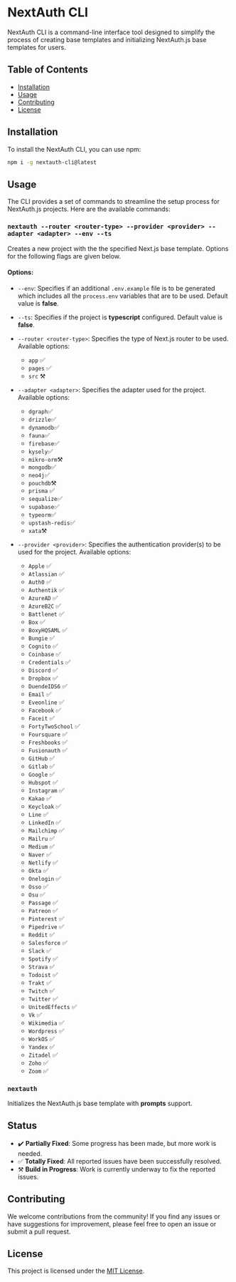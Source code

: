 # NextAuth CLI

NextAuth CLI is a command-line interface tool designed to simplify the process of creating base templates and initializing NextAuth.js base templates for users.

## Table of Contents

-   [Installation](#installation)
-   [Usage](#usage)
-   [Contributing](#contributing)
-   [License](#license)

## Installation

To install the NextAuth CLI, you can use npm:

```bash
npm i -g nextauth-cli@latest
```

## Usage

The CLI provides a set of commands to streamline the setup process for NextAuth.js projects. Here are the available commands:

### `nextauth --router <router-type> --provider <provider> --adapter <adapter> --env --ts`

Creates a new project with the the specified Next.js base template. Options for the following flags are given below.

#### Options:

-   `--env`: Specifies if an additional `.env.example` file is to be generated which includes all the `process.env` variables that are to be used. Default value is **false**.

-   `--ts`: Specifies if the project is **typescript** configured. Default value is **false**.

-   `--router <router-type>`: Specifies the type of Next.js router to be used. Available options:

    -   `app` ✅
    -   `pages` ✅
    -   `src` ⚒️

-   `--adapter <adapter>`: Specifies the adapter used for the project. Available options:

    -   `dgraph`✅
    -   `drizzle`✅
    -   `dynamodb`✅
    -   `fauna`✅
    -   `firebase`✅
    -   `kysely`✅
    -   `mikro-orm`⚒️
    -   `mongodb`✅
    -   `neo4j`✅
    -   `pouchdb`⚒️
    -   `prisma` ✅
    -   `sequalize`✅
    -   `supabase`✅
    -   `typeorm`✅
    -   `upstash-redis`✅
    -   `xata`⚒️

-   `--provider <provider>`: Specifies the authentication provider(s) to be used for the project. Available options:
    -   `Apple` ✅
    -   `Atlassian` ✅
    -   `Auth0` ✅
    -   `Authentik` ✅
    -   `AzureAD` ✅
    -   `AzureB2C` ✅
    -   `Battlenet` ✅
    -   `Box` ✅
    -   `BoxyHQSAML` ✅
    -   `Bungie` ✅
    -   `Cognito` ✅
    -   `Coinbase` ✅
    -   `Credentials` ✅
    -   `Discord` ✅
    -   `Dropbox` ✅
    -   `DuendeIDS6` ✅
    -   `Email` ✅
    -   `Eveonline` ✅
    -   `Facebook` ✅
    -   `Faceit` ✅
    -   `FortyTwoSchool` ✅
    -   `Foursquare` ✅
    -   `Freshbooks` ✅
    -   `Fusionauth` ✅
    -   `GitHub` ✅
    -   `Gitlab` ✅
    -   `Google` ✅
    -   `Hubspot` ✅
    -   `Instagram` ✅
    -   `Kakao` ✅
    -   `Keycloak` ✅
    -   `Line` ✅
    -   `LinkedIn` ✅
    -   `Mailchimp` ✅
    -   `Mailru` ✅
    -   `Medium` ✅
    -   `Naver` ✅
    -   `Netlify` ✅
    -   `Okta` ✅
    -   `Onelogin` ✅
    -   `Osso` ✅
    -   `Osu` ✅
    -   `Passage` ✅
    -   `Patreon` ✅
    -   `Pinterest` ✅
    -   `Pipedrive` ✅
    -   `Reddit` ✅
    -   `Salesforce` ✅
    -   `Slack` ✅
    -   `Spotify` ✅
    -   `Strava` ✅
    -   `Todoist` ✅
    -   `Trakt` ✅
    -   `Twitch` ✅
    -   `Twitter` ✅
    -   `UnitedEffects` ✅
    -   `Vk` ✅
    -   `Wikimedia` ✅
    -   `Wordpress` ✅
    -   `WorkOS` ✅
    -   `Yandex` ✅
    -   `Zitadel` ✅
    -   `Zoho` ✅
    -   `Zoom` ✅

### `nextauth`

Initializes the NextAuth.js base template with **prompts** support.

## Status

-   ✔️ **Partially Fixed**: Some progress has been made, but more work is needed.
-   ✅ **Totally Fixed**: All reported issues have been successfully resolved.
-   ⚒️ **Build in Progress**: Work is currently underway to fix the reported issues.

## Contributing

We welcome contributions from the community! If you find any issues or have suggestions for improvement, please feel free to open an issue or submit a pull request.

## License

This project is licensed under the [MIT License](LICENSE).
